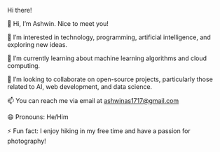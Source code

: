 
Hi there!

👋 Hi, I’m Ashwin. Nice to meet you!

👀 I’m interested in technology, programming, artificial intelligence, and exploring new ideas.

🌱 I’m currently learning about machine learning algorithms and cloud computing.

💞️ I’m looking to collaborate on open-source projects, particularly those related to AI, web development, and data science.

📫 You can reach me via email at ashwinas1717@gmail.com 

😄 Pronouns: He/Him

⚡ Fun fact: I enjoy hiking in my free time and have a passion for photography!
